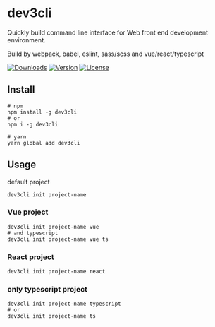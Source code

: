 # dev3cli

Quickly build command line interface for Web front end development environment.

Build by webpack, babel, eslint, sass/scss and vue/react/typescript

<p align="left">
  <a href="https://npmcharts.com/compare/dev3cli?minimal=true"><img src="https://img.shields.io/npm/dm/dev3cli.svg?sanitize=true" alt="Downloads"></a>
  <a href="https://www.npmjs.com/package/dev3cli"><img src="https://img.shields.io/npm/v/dev3cli.svg?sanitize=true" alt="Version"></a>
  <a href="https://www.npmjs.com/package/dev3cli"><img src="https://img.shields.io/npm/l/dev3cli.svg?sanitize=true" alt="License"></a>
</p>

## Install

```shell script
# npm
npm install -g dev3cli
# or
npm i -g dev3cli

# yarn
yarn global add dev3cli
```

## Usage

default project

```shell script
dev3cli init project-name
```

### Vue project

```shell script
dev3cli init project-name vue
# and typescript
dev3cli init project-name vue ts
```

### React project

```shell script
dev3cli init project-name react
```

### only typescript project

```shell script
dev3cli init project-name typescript
# or
dev3cli init project-name ts
```
